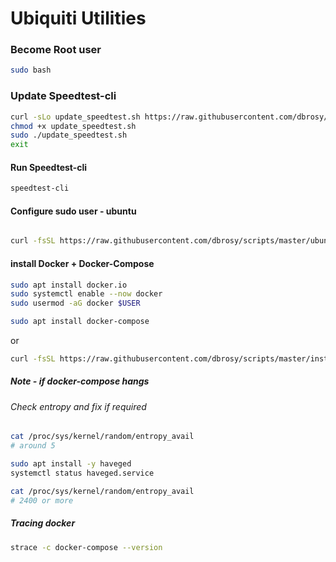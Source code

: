 # Ubiquiti Utilities
### Become Root user
```bash
sudo bash
```

### Update Speedtest-cli
```bash
curl -sLo update_speedtest.sh https://raw.githubusercontent.com/dbrosy/scripts/master/update_speedtest.sh
chmod +x update_speedtest.sh
sudo ./update_speedtest.sh
exit
```
#### Run Speedtest-cli
```bash
speedtest-cli
```

#### Configure sudo user - ubuntu
```sh

curl -fsSL https://raw.githubusercontent.com/dbrosy/scripts/master/ubuntu-server-sudo.sh > /tmp/ubuntu-server-sudo.sh && sudo bash /tmp/ubuntu-server-sudo.sh

```

#### install Docker + Docker-Compose
```sh
sudo apt install docker.io
sudo systemctl enable --now docker
sudo usermod -aG docker $USER

sudo apt install docker-compose
```
or

```sh
curl -fsSL https://raw.githubusercontent.com/dbrosy/scripts/master/install-docker.sh > /tmp/install-docker.sh && bash /tmp/install-docker.sh
```
##### Note - if docker-compose hangs

###### Check entropy and fix if required
```sh
cat /proc/sys/kernel/random/entropy_avail
# around 5

sudo apt install -y haveged
systemctl status haveged.service

cat /proc/sys/kernel/random/entropy_avail
# 2400 or more
```

##### Tracing docker
```sh
strace -c docker-compose --version
```
